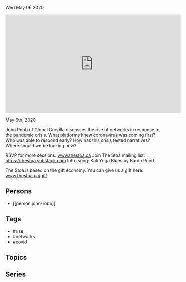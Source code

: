 



Wed May 06 2020

<iframe width="560" height="315" src="https://www.youtube.com/embed/Bc6-KIun31c" title="The Rise of Networks During COVID 19 w/ John Robb" frameborder="0" allow="accelerometer; autoplay; clipboard-write; encrypted-media; gyroscope; picture-in-picture" allowfullscreen ></iframe>

May 6th, 2020

John Robb of Global Guerilla discusses the rise of networks in response to the pandemic crisis. What platforms knew coronavirus was coming first? Who was able to respond early? How has this crisis tested narratives? Where should we be looking now?

RSVP for more sessions: www.thestoa.ca
Join The Stoa mailing list: https://thestoa.substack.com
Intro song: Kali Yuga Blues by Bardo Pond

The Stoa is based on the gift economy. You can give us a gift here: www.thestoa.ca/gift

## Persons

- [[person.john-robb]]

## Tags

- #rise
- #networks
- #covid

## Topics



## Series



